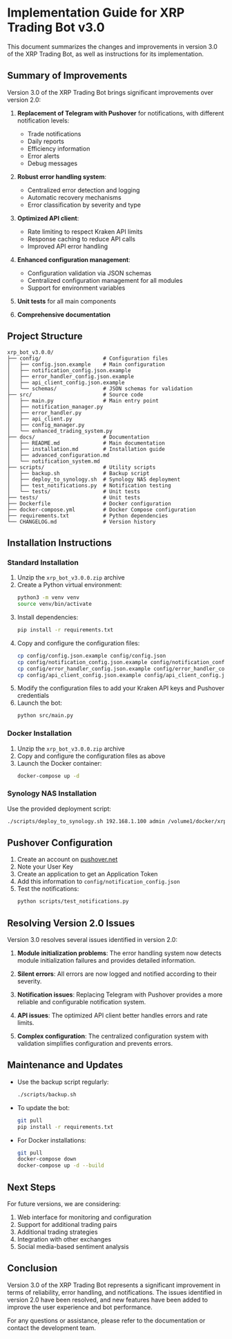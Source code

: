 # Implementation Guide for XRP Trading Bot v3.0

This document summarizes the changes and improvements in version 3.0 of the XRP Trading Bot, as well as instructions for its implementation.

## Summary of Improvements

Version 3.0 of the XRP Trading Bot brings significant improvements over version 2.0:

1. **Replacement of Telegram with Pushover** for notifications, with different notification levels:
   - Trade notifications
   - Daily reports
   - Efficiency information
   - Error alerts
   - Debug messages

2. **Robust error handling system**:
   - Centralized error detection and logging
   - Automatic recovery mechanisms
   - Error classification by severity and type

3. **Optimized API client**:
   - Rate limiting to respect Kraken API limits
   - Response caching to reduce API calls
   - Improved API error handling

4. **Enhanced configuration management**:
   - Configuration validation via JSON schemas
   - Centralized configuration management for all modules
   - Support for environment variables

5. **Unit tests** for all main components

6. **Comprehensive documentation**

## Project Structure

```
xrp_bot_v3.0.0/
├── config/                    # Configuration files
│   ├── config.json.example    # Main configuration
│   ├── notification_config.json.example
│   ├── error_handler_config.json.example
│   ├── api_client_config.json.example
│   └── schemas/               # JSON schemas for validation
├── src/                       # Source code
│   ├── main.py                # Main entry point
│   ├── notification_manager.py
│   ├── error_handler.py
│   ├── api_client.py
│   ├── config_manager.py
│   └── enhanced_trading_system.py
├── docs/                      # Documentation
│   ├── README.md              # Main documentation
│   ├── installation.md        # Installation guide
│   ├── advanced_configuration.md
│   └── notification_system.md
├── scripts/                   # Utility scripts
│   ├── backup.sh              # Backup script
│   ├── deploy_to_synology.sh  # Synology NAS deployment
│   ├── test_notifications.py  # Notification testing
│   └── tests/                 # Unit tests
├── tests/                     # Unit tests
├── Dockerfile                 # Docker configuration
├── docker-compose.yml         # Docker Compose configuration
├── requirements.txt           # Python dependencies
└── CHANGELOG.md               # Version history
```

## Installation Instructions

### Standard Installation

1. Unzip the `xrp_bot_v3.0.0.zip` archive
2. Create a Python virtual environment:
   ```bash
   python3 -m venv venv
   source venv/bin/activate
   ```
3. Install dependencies:
   ```bash
   pip install -r requirements.txt
   ```
4. Copy and configure the configuration files:
   ```bash
   cp config/config.json.example config/config.json
   cp config/notification_config.json.example config/notification_config.json
   cp config/error_handler_config.json.example config/error_handler_config.json
   cp config/api_client_config.json.example config/api_client_config.json
   ```
5. Modify the configuration files to add your Kraken API keys and Pushover credentials
6. Launch the bot:
   ```bash
   python src/main.py
   ```

### Docker Installation

1. Unzip the `xrp_bot_v3.0.0.zip` archive
2. Copy and configure the configuration files as above
3. Launch the Docker container:
   ```bash
   docker-compose up -d
   ```

### Synology NAS Installation

Use the provided deployment script:
```bash
./scripts/deploy_to_synology.sh 192.168.1.100 admin /volume1/docker/xrp_bot
```

## Pushover Configuration

1. Create an account on [pushover.net](https://pushover.net)
2. Note your User Key
3. Create an application to get an Application Token
4. Add this information to `config/notification_config.json`
5. Test the notifications:
   ```bash
   python scripts/test_notifications.py
   ```

## Resolving Version 2.0 Issues

Version 3.0 resolves several issues identified in version 2.0:

1. **Module initialization problems**: The error handling system now detects module initialization failures and provides detailed information.

2. **Silent errors**: All errors are now logged and notified according to their severity.

3. **Notification issues**: Replacing Telegram with Pushover provides a more reliable and configurable notification system.

4. **API issues**: The optimized API client better handles errors and rate limits.

5. **Complex configuration**: The centralized configuration system with validation simplifies configuration and prevents errors.

## Maintenance and Updates

- Use the backup script regularly:
  ```bash
  ./scripts/backup.sh
  ```

- To update the bot:
  ```bash
  git pull
  pip install -r requirements.txt
  ```

- For Docker installations:
  ```bash
  git pull
  docker-compose down
  docker-compose up -d --build
  ```

## Next Steps

For future versions, we are considering:

1. Web interface for monitoring and configuration
2. Support for additional trading pairs
3. Additional trading strategies
4. Integration with other exchanges
5. Social media-based sentiment analysis

## Conclusion

Version 3.0 of the XRP Trading Bot represents a significant improvement in terms of reliability, error handling, and notifications. The issues identified in version 2.0 have been resolved, and new features have been added to improve the user experience and bot performance.

For any questions or assistance, please refer to the documentation or contact the development team.
